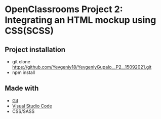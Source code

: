 
# OpenClassrooms Project 2: Integrating an HTML mockup using CSS(SCSS)

## Project installation

* git clone https://github.com/Yevgeniy18/YevgeniyGupalo__P2__15092021.git
* npm install 


## Made with
* [Git](https://git-scm.com/)
* [Visual Studio Code](https://code.visualstudio.com/)
* CSS/SASS
